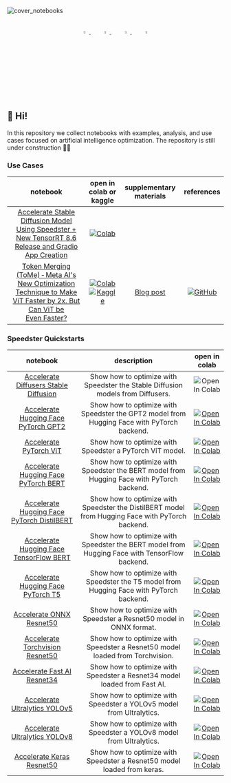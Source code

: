 
![cover_notebooks](https://user-images.githubusercontent.com/53374883/225739935-671cdbed-dcff-49b6-aeac-3e0c736aa192.png)

<div align="center">

<br>

  <div align="center">
  <a href="https://github.com/nebuly-ai">
      <img src="https://global-uploads.webflow.com/6392f64685456376914037d5/6392f6468545636b0c403869_Asset%2010.svg" width=4%/>
  </a>
  &nbsp;
  &nbsp;
  &nbsp;
  <a href="https://discord.com/invite/77d5kGSa8e">
      <img src="https://global-uploads.webflow.com/6392f64685456376914037d5/6392f6468545637d8440387e_Discord.svg" width="4%"/>
  </a>
  &nbsp;
  &nbsp;
  &nbsp;
  <a href="https://www.linkedin.com/company/nebuly/">
      <img src="https://global-uploads.webflow.com/6392f64685456376914037d5/6392f6468545633ad040386b_Asset%2015.svg" width="4%"/>
  </a>
  &nbsp;
  &nbsp;
  &nbsp;
  <a href="https://twitter.com/nebuly_ai">
      <img src="https://global-uploads.webflow.com/6392f64685456376914037d5/6392f6468545633980403882_Asset%2014.svg" width="4%"/>
  </a>
</div>
</div>

## 🚀 Hi!
In this repository we collect notebooks with examples, analysis, and use cases focused on artificial intelligence optimization. The repository is still under construction 👷‍♀️

### Use Cases

| **notebook** | **open in colab or kaggle** |                                           **supplementary materials**                                            |                                          **references**                                          |
|:------------:|:------------------------------------:|:----------------------------------------------------------------------------------------------------------------:|:------------------------------------------------------------------------------------------------:|
| [Accelerate Stable Diffusion Model Using Speedster + New TensorRT 8.6 Release and Gradio App Creation](https://github.com/nebuly-ai/learning-hub/blob/main/notebooks/notebooks/stable-diffusion.ipynb) | [![Colab](https://colab.research.google.com/assets/colab-badge.svg)](https://colab.research.google.com/drive/1ihtoUeJ3fLpEuh4_njfohw7hs0lXXaMV?usp=sharing)  |                                                                                                                  |                                                                                                  |
| [Token Merging (ToMe) - Meta AI's New Optimization Technique to Make ViT Faster by 2x. But Can ViT be Even Faster?](https://github.com/nebuly-ai/learning-hub/blob/main/notebooks/notebooks/token-merging.ipynb) | [![Colab](https://colab.research.google.com/assets/colab-badge.svg)](https://colab.research.google.com/drive/1dd8JENS8HudfPz_cA-Mc5oN90nYJUBND?usp=sharing) [![Kaggle](https://kaggle.com/static/images/open-in-kaggle.svg)](https://www.kaggle.com/code/serquet/token-merging-your-vit-but-faster) |[Blog post](https://www.nebuly.com/blog/token-merging-tome-meta-ais-new-optimization-technique-to-make-vit-faster)| [![GitHub](https://badges.aleen42.com/src/github.svg)](https://github.com/facebookresearch/ToMe) |

### Speedster Quickstarts
| **notebook** | **description** | **open in colab** |
|:------------:|:------------:|:------------:|
|[Accelerate Diffusers Stable Diffusion](https://github.com/nebuly-ai/nebullvm/blob/main/notebooks/speedster/diffusers/Accelerate_Stable_Diffusion_with_Speedster.ipynb)|Show how to optimize with Speedster the Stable Diffusion models from Diffusers.| ![Open In Colab](https://colab.research.google.com/assets/colab-badge.svg) |
| [Accelerate Hugging Face PyTorch GPT2](https://github.com/nebuly-ai/nebullvm/blob/main/notebooks/speedster/huggingface/Accelerate_Hugging_Face_PyTorch_GPT2_with_Speedster.ipynb)             | Show how to optimize with Speedster the GPT2 model from Hugging Face with PyTorch backend.       | [![Open In Colab](https://colab.research.google.com/assets/colab-badge.svg)](https://colab.research.google.com/github/nebuly-ai/nebullvm/blob/main/notebooks/speedster/huggingface/Accelerate_Hugging_Face_PyTorch_GPT2_with_Speedster.ipynb)       |
|[Accelerate PyTorch ViT](https://github.com/nebuly-ai/nebullvm/blob/main/notebooks/speedster/pytorch/Accelerate_PyTorch_ViT_with_Speedster.ipynb)     | Show how to optimize with Speedster a PyTorch ViT model.     | [![Open In Colab](https://colab.research.google.com/assets/colab-badge.svg)](https://colab.research.google.com/github/nebuly-ai/nebullvm/blob/main/notebooks/speedster/pytorch/Accelerate_PyTorch_ViT_with_Speedster.ipynb)|
| [Accelerate Hugging Face PyTorch BERT](https://github.com/nebuly-ai/nebullvm/blob/main/notebooks/speedster/huggingface/Accelerate_Hugging_Face_PyTorch_BERT_with_Speedster.ipynb)             | Show how to optimize with Speedster the BERT model from Hugging Face with PyTorch backend.       | [![Open In Colab](https://colab.research.google.com/assets/colab-badge.svg)](https://colab.research.google.com/github/nebuly-ai/nebullvm/blob/main/notebooks/speedster/huggingface/Accelerate_Hugging_Face_PyTorch_BERT_with_Speedster.ipynb)       |
| [Accelerate Hugging Face PyTorch DistilBERT](https://github.com/nebuly-ai/nebullvm/blob/main/notebooks/speedster/huggingface/Accelerate_Hugging_Face_PyTorch_DistilBERT_with_Speedster.ipynb) | Show how to optimize with Speedster the DistilBERT model from Hugging Face with PyTorch backend. | [![Open In Colab](https://colab.research.google.com/assets/colab-badge.svg)](https://colab.research.google.com/github/nebuly-ai/nebullvm/blob/main/notebooks/speedster/huggingface/Accelerate_Hugging_Face_PyTorch_DistilBERT_with_Speedster.ipynb) |                                                            |
| [Accelerate Hugging Face TensorFlow BERT](https://github.com/nebuly-ai/nebullvm/blob/main/notebooks/speedster/huggingface/Accelerate_Hugging_Face_TensorFlow_BERT_with_Speedster.ipynb)       | Show how to optimize with Speedster the BERT model from Hugging Face with TensorFlow backend.    | [![Open In Colab](https://colab.research.google.com/assets/colab-badge.svg)](https://colab.research.google.com/github/nebuly-ai/nebullvm/blob/main/notebooks/speedster/huggingface/Accelerate_Hugging_Face_TensorFlow_BERT_with_Speedster.ipynb)    |
| [Accelerate Hugging Face PyTorch T5](https://github.com/nebuly-ai/nebullvm/blob/main/notebooks/speedster/huggingface/Accelerate_Hugging_Face_PyTorch_T5_with_Speedster.ipynb)                 | Show how to optimize with Speedster the T5 model from Hugging Face with PyTorch backend.         | [![Open In Colab](https://colab.research.google.com/assets/colab-badge.svg)](https://colab.research.google.com/github/nebuly-ai/nebullvm/blob/main/notebooks/speedster/huggingface/Accelerate_Hugging_Face_PyTorch_T5_with_Speedster.ipynb)         |
| [Accelerate ONNX Resnet50](https://github.com/nebuly-ai/nebullvm/blob/main/notebooks/speedster/onnx/Accelerate_ONNX_ResNet50_with_Speedster.ipynb) | Show how to optimize with Speedster a Resnet50 model in ONNX format. | [![Open In Colab](https://colab.research.google.com/assets/colab-badge.svg)](https://colab.research.google.com/github/nebuly-ai/nebullvm/blob/main/notebooks/speedster/onnx/Accelerate_ONNX_ResNet50_with_Speedster.ipynb) |
| [Accelerate Torchvision Resnet50](https://github.com/nebuly-ai/nebullvm/blob/main/notebooks/speedster/pytorch/Accelerate_PyTorch_ResNet50_with_Speedster.ipynb) | Show how to optimize with Speedster a Resnet50 model loaded from Torchvision. | [![Open In Colab](https://colab.research.google.com/assets/colab-badge.svg)](https://colab.research.google.com/github/nebuly-ai/nebullvm/blob/main/notebooks/speedster/pytorch/Accelerate_PyTorch_ResNet50_with_Speedster.ipynb) |
| [Accelerate Fast AI Resnet34](https://github.com/nebuly-ai/nebullvm/blob/main/notebooks/speedster/pytorch/Accelerate_fast_ai_Resnet34_with_Speedster.ipynb)     | Show how to optimize with Speedster a Resnet34 model loaded from Fast AI.     | [![Open In Colab](https://colab.research.google.com/assets/colab-badge.svg)](https://colab.research.google.com/github/nebuly-ai/nebullvm/blob/main/notebooks/speedster/pytorch/Accelerate_fast_ai_Resnet34_with_Speedster.ipynb) |
| [Accelerate Ultralytics YOLOv5](https://github.com/nebuly-ai/nebullvm/blob/main/notebooks/speedster/pytorch/Accelerate_PyTorch_YOLOv5_with_Speedster.ipynb)     | Show how to optimize with Speedster a YOLOv5 model from Ultralytics.          | [![Open In Colab](https://colab.research.google.com/assets/colab-badge.svg)](https://colab.research.google.com/github/nebuly-ai/nebullvm/blob/main/notebooks/speedster/pytorch/Accelerate_PyTorch_YOLOv5_with_Speedster.ipynb)   |
| [Accelerate Ultralytics YOLOv8](https://github.com/nebuly-ai/nebullvm/blob/main/notebooks/speedster/pytorch/Accelerate_PyTorch_YOLOv8_with_Speedster.ipynb)     | Show how to optimize with Speedster a YOLOv8 model from Ultralytics.          | [![Open In Colab](https://colab.research.google.com/assets/colab-badge.svg)](https://colab.research.google.com/github/nebuly-ai/nebullvm/blob/main/notebooks/speedster/pytorch/Accelerate_PyTorch_YOLOv8_with_Speedster.ipynb)   |
| [Accelerate Keras Resnet50](https://github.com/nebuly-ai/nebullvm/blob/main/notebooks/speedster/tensorflow/Accelerate_Tensorflow_ResNet50_with_Speedster.ipynb) | Show how to optimize with Speedster a Resnet50 model loaded from keras. | [![Open In Colab](https://colab.research.google.com/assets/colab-badge.svg)](https://colab.research.google.com/github/nebuly-ai/nebullvm/blob/main/notebooks/speedster/tensorflow/Accelerate_Tensorflow_ResNet50_with_Speedster.ipynb) |
